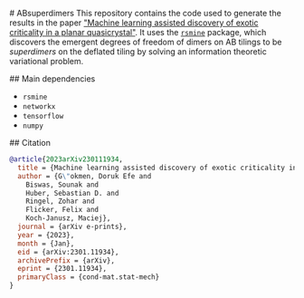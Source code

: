 # ABsuperdimers
This repository contains the code used to generate the results in the paper ["Machine learning assisted discovery of exotic criticality in a planar quasicrystal"](https://arxiv.org/abs/2301.11934). It uses the [`rsmine`](https://github.com/RSMI-NE/RSMI-NE) package, which discovers the emergent degrees of freedom of dimers on AB tilings to be *superdimers* on the deflated tiling by solving an information theoretic variational problem.

## Main dependencies
* `rsmine`
* `networkx`
* `tensorflow`
* `numpy`

## Citation
```bibtex
@article{2023arXiv230111934,
  title = {Machine learning assisted discovery of exotic criticality in a planar quasicrystal},
  author = {G\"okmen, Doruk Efe and 
  	Biswas, Sounak and 
  	Huber, Sebastian D. and 
  	Ringel, Zohar and 
  	Flicker, Felix and 
  	Koch-Janusz, Maciej},
  journal = {arXiv e-prints},
  year = {2023},
  month = {Jan},
  eid = {arXiv:2301.11934},
  archivePrefix = {arXiv},
  eprint = {2301.11934},
  primaryClass = {cond-mat.stat-mech}
}
```